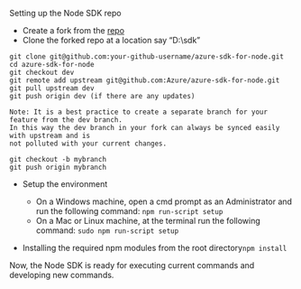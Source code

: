 Setting up the Node SDK repo


* Create a fork from the [repo](https://github.com/Azure/azure-sdk-for-node)
* Clone the forked repo at a location say “D:\sdk”
```
git clone git@github.com:your-github-username/azure-sdk-for-node.git
cd azure-sdk-for-node
git checkout dev
git remote add upstream git@github.com:Azure/azure-sdk-for-node.git
git pull upstream dev
git push origin dev (if there are any updates)

Note: It is a best practice to create a separate branch for your feature from the dev branch. 
In this way the dev branch in your fork can always be synced easily with upstream and is 
not polluted with your current changes.

git checkout -b mybranch 
git push origin mybranch
```
* Setup the environment
  * On a Windows machine, open a cmd prompt as an Administrator and run the following command: ```npm run-script setup```
  * On a Mac or Linux machine, at the terminal run the following command: ```sudo npm run-script setup```

* Installing the required npm modules from the root directory```npm install```

Now, the Node SDK is ready for executing current commands and developing new commands.
